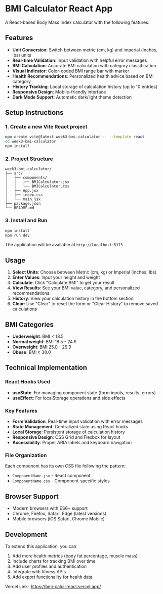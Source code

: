 # BMI Calculator React App

A React-based Body Mass Index calculator with the following features:

## Features

- **Unit Conversion**: Switch between metric (cm, kg) and imperial (inches, lbs) units
- **Real-time Validation**: Input validation with helpful error messages
- **BMI Calculation**: Accurate BMI calculation with category classification
- **Visual Indicator**: Color-coded BMI range bar with marker
- **Health Recommendations**: Personalized health advice based on BMI category
- **History Tracking**: Local storage of calculation history (up to 10 entries)
- **Responsive Design**: Mobile-friendly interface
- **Dark Mode Support**: Automatic dark/light theme detection

## Setup Instructions

### 1. Create a new Vite React project

```bash
npm create vite@latest week3-bmi-calculator -- --template react
cd week3-bmi-calculator
npm install
```

### 2. Project Structure

```
week3-bmi-calculator/
├── src/
│   ├── components/
│   │   ├── BMICalculator.jsx
│   │   └── BMICalculator.css
│   ├── App.jsx
│   ├── index.css
│   └── main.jsx
├── package.json
└── README.md
```

### 3. Install and Run

```bash
npm install
npm run dev
```

The application will be available at `http://localhost:5173`

## Usage

1. **Select Units**: Choose between Metric (cm, kg) or Imperial (inches, lbs)
2. **Enter Values**: Input your height and weight
3. **Calculate**: Click "Calculate BMI" to get your result
4. **View Results**: See your BMI value, category, and personalized recommendations
5. **History**: View your calculation history in the bottom section
6. **Clear**: Use "Clear" to reset the form or "Clear History" to remove saved calculations

## BMI Categories

- **Underweight**: BMI < 18.5
- **Normal weight**: BMI 18.5 - 24.9
- **Overweight**: BMI 25.0 - 29.9
- **Obese**: BMI ≥ 30.0

## Technical Implementation

### React Hooks Used

- **useState**: For managing component state (form inputs, results, errors)
- **useEffect**: For localStorage operations and side effects

### Key Features

- **Form Validation**: Real-time input validation with error messages
- **State Management**: Centralized state using React hooks
- **Local Storage**: Persistent storage of calculation history
- **Responsive Design**: CSS Grid and Flexbox for layout
- **Accessibility**: Proper ARIA labels and keyboard navigation

### File Organization

Each component has its own CSS file following the pattern:
- `ComponentName.jsx` - React component
- `ComponentName.css` - Component-specific styles

## Browser Support

- Modern browsers with ES6+ support
- Chrome, Firefox, Safari, Edge (latest versions)
- Mobile browsers (iOS Safari, Chrome Mobile)

## Development

To extend this application, you can:

1. Add more health metrics (body fat percentage, muscle mass)
2. Include charts for tracking BMI over time
3. Add user profiles and authentication
4. Integrate with fitness APIs
5. Add export functionality for health data

Vercel Link- https://bmi-calci-react.vercel.app/
